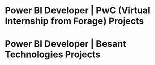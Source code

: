 # Power BI Developer | PwC (Virtual Internship from Forage) Projects
# Power BI Developer | Besant Technologies Projects
